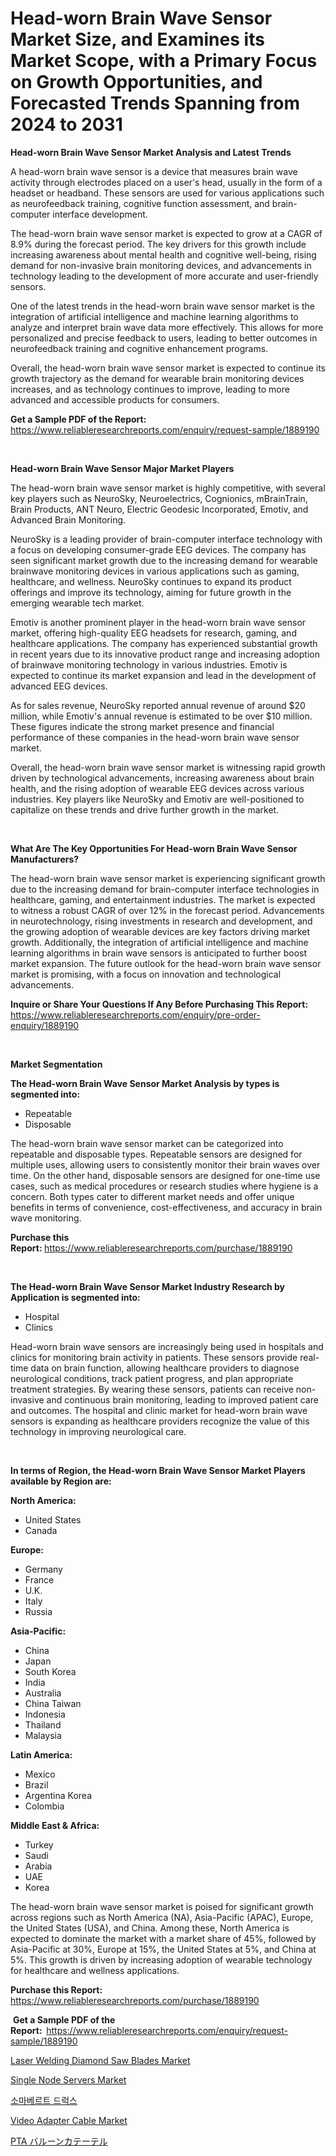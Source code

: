 <p><h1>Head-worn Brain Wave Sensor Market Size, and Examines its Market Scope, with a Primary Focus on Growth Opportunities, and Forecasted Trends Spanning from 2024 to 2031</h1></p><p><strong>Head-worn Brain Wave Sensor Market Analysis and Latest Trends</strong></p>
<p><p>A head-worn brain wave sensor is a device that measures brain wave activity through electrodes placed on a user's head, usually in the form of a headset or headband. These sensors are used for various applications such as neurofeedback training, cognitive function assessment, and brain-computer interface development.</p><p>The head-worn brain wave sensor market is expected to grow at a CAGR of 8.9% during the forecast period. The key drivers for this growth include increasing awareness about mental health and cognitive well-being, rising demand for non-invasive brain monitoring devices, and advancements in technology leading to the development of more accurate and user-friendly sensors.</p><p>One of the latest trends in the head-worn brain wave sensor market is the integration of artificial intelligence and machine learning algorithms to analyze and interpret brain wave data more effectively. This allows for more personalized and precise feedback to users, leading to better outcomes in neurofeedback training and cognitive enhancement programs.</p><p>Overall, the head-worn brain wave sensor market is expected to continue its growth trajectory as the demand for wearable brain monitoring devices increases, and as technology continues to improve, leading to more advanced and accessible products for consumers.</p></p>
<p><strong>Get a Sample PDF of the Report:&nbsp;</strong> <a href="https://www.reliableresearchreports.com/enquiry/request-sample/1889190">https://www.reliableresearchreports.com/enquiry/request-sample/1889190</a></p>
<p>&nbsp;</p>
<p><strong>Head-worn Brain Wave Sensor Major Market Players</strong></p>
<p><p>The head-worn brain wave sensor market is highly competitive, with several key players such as NeuroSky, Neuroelectrics, Cognionics, mBrainTrain, Brain Products, ANT Neuro, Electric Geodesic Incorporated, Emotiv, and Advanced Brain Monitoring. </p><p>NeuroSky is a leading provider of brain-computer interface technology with a focus on developing consumer-grade EEG devices. The company has seen significant market growth due to the increasing demand for wearable brainwave monitoring devices in various applications such as gaming, healthcare, and wellness. NeuroSky continues to expand its product offerings and improve its technology, aiming for future growth in the emerging wearable tech market.</p><p>Emotiv is another prominent player in the head-worn brain wave sensor market, offering high-quality EEG headsets for research, gaming, and healthcare applications. The company has experienced substantial growth in recent years due to its innovative product range and increasing adoption of brainwave monitoring technology in various industries. Emotiv is expected to continue its market expansion and lead in the development of advanced EEG devices.</p><p>As for sales revenue, NeuroSky reported annual revenue of around $20 million, while Emotiv's annual revenue is estimated to be over $10 million. These figures indicate the strong market presence and financial performance of these companies in the head-worn brain wave sensor market.</p><p>Overall, the head-worn brain wave sensor market is witnessing rapid growth driven by technological advancements, increasing awareness about brain health, and the rising adoption of wearable EEG devices across various industries. Key players like NeuroSky and Emotiv are well-positioned to capitalize on these trends and drive further growth in the market.</p></p>
<p>&nbsp;</p>
<p><strong>What Are The Key Opportunities For Head-worn Brain Wave Sensor Manufacturers?</strong></p>
<p><p>The head-worn brain wave sensor market is experiencing significant growth due to the increasing demand for brain-computer interface technologies in healthcare, gaming, and entertainment industries. The market is expected to witness a robust CAGR of over 12% in the forecast period. Advancements in neurotechnology, rising investments in research and development, and the growing adoption of wearable devices are key factors driving market growth. Additionally, the integration of artificial intelligence and machine learning algorithms in brain wave sensors is anticipated to further boost market expansion. The future outlook for the head-worn brain wave sensor market is promising, with a focus on innovation and technological advancements.</p></p>
<p><strong>Inquire or Share Your Questions If Any Before Purchasing This Report:</strong> <a href="https://www.reliableresearchreports.com/enquiry/pre-order-enquiry/1889190">https://www.reliableresearchreports.com/enquiry/pre-order-enquiry/1889190</a></p>
<p>&nbsp;</p>
<p><strong>Market Segmentation</strong></p>
<p><strong>The Head-worn Brain Wave Sensor Market Analysis by types is segmented into:</strong></p>
<p><ul><li>Repeatable</li><li>Disposable</li></ul></p>
<p><p>The head-worn brain wave sensor market can be categorized into repeatable and disposable types. Repeatable sensors are designed for multiple uses, allowing users to consistently monitor their brain waves over time. On the other hand, disposable sensors are designed for one-time use cases, such as medical procedures or research studies where hygiene is a concern. Both types cater to different market needs and offer unique benefits in terms of convenience, cost-effectiveness, and accuracy in brain wave monitoring.</p></p>
<p><strong>Purchase this Report:&nbsp;</strong><a href="https://www.reliableresearchreports.com/purchase/1889190">https://www.reliableresearchreports.com/purchase/1889190</a></p>
<p>&nbsp;</p>
<p><strong>The Head-worn Brain Wave Sensor Market Industry Research by Application is segmented into:</strong></p>
<p><ul><li>Hospital</li><li>Clinics</li></ul></p>
<p><p>Head-worn brain wave sensors are increasingly being used in hospitals and clinics for monitoring brain activity in patients. These sensors provide real-time data on brain function, allowing healthcare providers to diagnose neurological conditions, track patient progress, and plan appropriate treatment strategies. By wearing these sensors, patients can receive non-invasive and continuous brain monitoring, leading to improved patient care and outcomes. The hospital and clinic market for head-worn brain wave sensors is expanding as healthcare providers recognize the value of this technology in improving neurological care.</p></p>
<p>&nbsp;</p>
<p><strong>In terms of Region, the Head-worn Brain Wave Sensor Market Players available by Region are:</strong></p>
<p>
    <p> <strong> North America: </strong>
        <ul>
            <li>United States</li>
            <li>Canada</li>
        </ul>
        </p> 
    <p> <strong> Europe: </strong>
        <ul>
            <li>Germany</li>
            <li>France</li>
            <li>U.K.</li>
            <li>Italy</li>
            <li>Russia</li>
        </ul>
        </p> 
    <p> <strong> Asia-Pacific: </strong>
        <ul>
            <li>China</li>
            <li>Japan</li>
            <li>South Korea</li>
            <li>India</li>
            <li>Australia</li>
            <li>China Taiwan</li>
            <li>Indonesia</li>
            <li>Thailand</li>
            <li>Malaysia</li>
        </ul>
        </p> 
    <p> <strong> Latin America: </strong>
        <ul>
            <li>Mexico</li>
            <li>Brazil</li>
            <li>Argentina Korea</li>
            <li>Colombia</li>
        </ul>
        </p> 
    <p> <strong> Middle East & Africa: </strong>
        <ul>
            <li>Turkey</li>
            <li>Saudi</li>
            <li>Arabia</li>
            <li>UAE</li>
            <li>Korea</li>
        </ul>
    </p>
    </p>
<p><p>The head-worn brain wave sensor market is poised for significant growth across regions such as North America (NA), Asia-Pacific (APAC), Europe, the United States (USA), and China. Among these, North America is expected to dominate the market with a market share of 45%, followed by Asia-Pacific at 30%, Europe at 15%, the United States at 5%, and China at 5%. This growth is driven by increasing adoption of wearable technology for healthcare and wellness applications.</p></p>
<p><strong>Purchase this Report: </strong><a href="https://www.reliableresearchreports.com/purchase/1889190">https://www.reliableresearchreports.com/purchase/1889190</a></p>
<p>&nbsp;<strong>Get a Sample PDF of the Report:&nbsp;&nbsp;</strong><a href="https://www.reliableresearchreports.com/enquiry/request-sample/1889190">https://www.reliableresearchreports.com/enquiry/request-sample/1889190</a></p>
<p><strong></strong></p>
<p><p><a href="https://pretty-mail-caf.notion.site/Laser-Welding-Diamond-Saw-Blades-Market-Size-Evaluating-its-Market-Trends-Growth-and-Projections--c707c3209547417cb0fbe23cb28e6008">Laser Welding Diamond Saw Blades Market</a></p><p><a href="https://github.com/globismark/Market-Research-Report-List-2/blob/main/single-node-servers-market.md">Single Node Servers Market</a></p><p><a href="https://medium.com/@ar-medical/2024%EB%85%84%EB%B6%80%ED%84%B0-2031%EB%85%84%EA%B9%8C%EC%A7%80%EC%9D%98-somavert-%EC%95%BD%EB%AC%BC-%EC%8B%9C%EC%9E%A5-%EB%B6%84%EC%84%9D-%EB%B0%8F-%EA%B7%9C%EB%AA%A8-%EC%98%88%EC%B8%A1-25f3a165fd8b">소마베르트 드럭스</a></p><p><a href="https://view.publitas.com/reportprime-1/video-adapter-cable-market-research-report-forecasted-for-period-from-2024-2031-by-market-type-market-application-and-region/">Video Adapter Cable Market</a></p><p><a href="https://medium.com/@catherine10203/pta%E3%83%90%E3%83%AB%E3%83%BC%E3%83%B3%E3%82%AB%E3%83%86%E3%83%BC%E3%83%86%E3%83%AB%E5%B8%82%E5%A0%B4%E8%A6%8F%E6%A8%A1%E3%81%AF-%E4%B8%96%E7%95%8C%E7%94%A3%E6%A5%AD%E3%81%AB%E3%81%8A%E3%81%91%E3%82%8B%E6%9C%80%E8%89%AF%E3%81%AE%E3%83%9E%E3%83%BC%E3%82%B1%E3%83%86%E3%82%A3%E3%83%B3%E3%82%B0%E3%83%81%E3%83%A3%E3%83%8D%E3%83%AB%E3%82%92%E6%98%8E%E3%82%89%E3%81%8B%E3%81%AB%E3%81%97%E3%81%BE%E3%81%99-d9f00f8b3a23">PTA バルーンカテーテル</a></p></p>